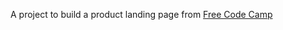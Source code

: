 A project to build a product landing page from [Free Code Camp](https://www.freecodecamp.org/learn/responsive-web-design/responsive-web-design-projects/build-a-product-landing-page)